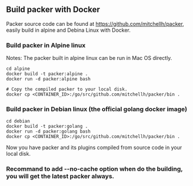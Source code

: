 ## Build packer with Docker
Packer source code can be found at https://github.com/mitchellh/packer, easily build in alpine and Debina Linux with Docker.

### Build packer in Alpine linux

Notes: The packer built in alpine linux can be run in Mac OS directly.

```
cd alpine
docker build -t packer:alpine .
docker run -d packer:alpine bash

# Copy the compiled packer to your local disk.
docker cp <CONTAINER_ID>:/go/src/github.com/mitchellh/packer/bin . 
```
### Build packer in Debian linux (the official golang docker image)

```
cd debian
docker build -t packer:golang . 
docker run -d packer:golang bash
docker cp <CONTAINER_ID>:/go/src/github.com/mitchellh/packer/bin .
```

Now you have packer and its plugins compiled from source code in your local disk.

### Recommand to add --no-cache option when do the building, you will get the latest packer always.
